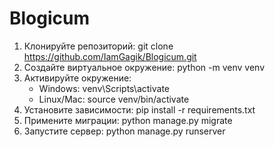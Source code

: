 # Blogicum

1. Клонируйте репозиторий: git clone https://github.com/IamGagik/Blogicum.git
2. Создайте виртуальное окружение: python -m venv venv
3. Активируйте окружение:
   - Windows: venv\Scripts\activate
   - Linux/Mac: source venv/bin/activate
4. Установите зависимости: pip install -r requirements.txt
5. Примените миграции: python manage.py migrate
6. Запустите сервер: python manage.py runserver